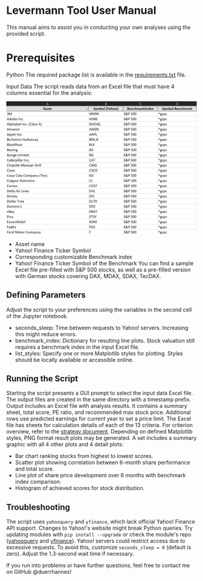 # Levermann Tool User Manual
This manual aims to assist you in conducting your own analyses using the provided script.

#  Prerequisites
Python
The required package list is available in the [requirements.txt](./requirements.txt) file.

Input Data
The script reads data from an Excel file that must have 4 columns essential for the analysis:

![Input data](docs/levermann_example_watchlist.jpg)
- Asset name
- Yahoo! Finance Ticker Symbol
- Corresponding customizable Benchmark index
- Yahoo! Finance Ticker Symbol of the Benchmark
You can find a sample Excel file pre-filled with S&P 500 stocks, as well as a pre-filled version with German stocks covering DAX, MDAX, SDAX, TecDAX.

## Defining Parameters
Adjust the script to your preferences using the variables in the second cell of the Jupyter notebook.
- seconds_sleep: Time between requests to Yahoo! servers. Increasing this might reduce errors.
- benchmark_index: Dictionary for resulting line plots. Stock valuation still requires a benchmark index in the input Excel file.
- list_styles: Specify one or more Matplotlib styles for plotting. Styles should be locally available or accessible online.

## Running the Script
Starting the script presents a GUI prompt to select the input data Excel file. The output files are created in the same directory with a timestamp prefix. 
Output includes an Excel file with analysis results. It contains a summary sheet, total score, PE ratio, and recommended max stock price. Additional rows use predicted earnings for current year to set a price limit.
The Excel file has sheets for calculation details of each of the 13 criteria. For criterion overview, refer to the [strategy document](docs/strategy.md).
Depending on defined Matplotlib styles, PNG format result plots may be generated. 
A set includes a summary graphic with all 4 other plots and 4 detail plots:
- Bar chart ranking stocks from highest to lowest scores.
- Scatter plot showing correlation between 6-month share performance and total score.
- Line plot of share price development over 6 months with benchmark index comparison.
- Histogram of achieved scores for stock distribution.


## Troubleshooting
The script uses `yahooquery` and `yfinance`, which lack official Yahoo! Finance API support. Changes to Yahoo!'s website might break Python queries. Try updating modules with `pip install --upgrade` or check the module's repo ([yahooquery](https://github.com/dpguthrie/yahooquery) and [yfinance](https://github.com/ranaroussi/yfinance)).
Yahoo! servers could restrict access due to excessive requests. To avoid this, customize `seconds_sleep = 0` (default is zero). Adjust the 1.3-second wait time if necessary.

If you run into problems or have further questions, feel free to contact me on GitHub @duerrhannes!
